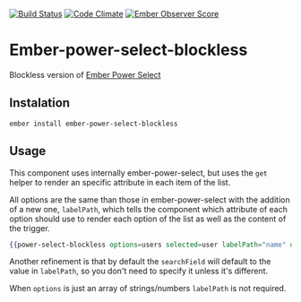 [![Build Status](https://travis-ci.org/cibernox/ember-power-select-blockless.svg)](https://travis-ci.org/cibernox/ember-power-select-blockless)
[![Code Climate](https://codeclimate.com/github/cibernox/ember-power-select-blockless/badges/gpa.svg)](https://codeclimate.com/github/cibernox/ember-power-select-blockless)
[![Ember Observer Score](http://emberobserver.com/badges/ember-power-select-blockless.svg)](http://emberobserver.com/addons/ember-power-select-blockless)

# Ember-power-select-blockless

Blockless version of [Ember Power Select](https://github.com/cibernox/ember-power-select)

## Instalation

`ember install ember-power-select-blockless`

## Usage

This component uses internally ember-power-select, but uses the `get` helper to render an specific attribute
in each item of the list.

All options are the same than those in ember-power-select with the addition of a new one, `labelPath`,
which tells the component which attribute of each option should use to render each option of the list
as well as the content of the trigger.

```hbs
{{power-select-blockless options=users selected=user labelPath="name" onchange=(action (mut user))}}
```

Another refinement is that by default the `searchField` will default to the value in `labelPath`, so
you don't need to specify it unless it's different.

When `options` is just an array of strings/numbers `labelPath` is not required.